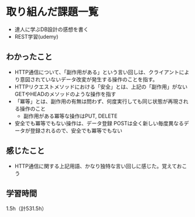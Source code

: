 # 取り組んだ課題一覧
- 達人に学ぶDB設計の感想を書く
- REST学習(udemy)

## わかったこと
- HTTP通信について、「副作用がある」という言い回しは、クライアントにより意図されていないデータ改変が発生する操作のことを指す。
- HTTPリクエストメソッドにおける「安全」とは、上記の「副作用」がないGETやHEADのメソッドのような操作を指す
- 「冪等」とは、副作用の有無は問わず、何度実行しても同じ状態が再現される操作のこと
  - 副作用がある冪等な操作はPUT, DELETE
- 安全でも冪等でもない操作は、データ登録
POSTは全く新しい毎度異なるデータが登録されるので、安全でも冪等でもない
    
## 感じたこと
- HTTP通信に関する上記用語、かなり独特な言い回しに感じた。覚えておこう
  
## 学習時間
1.5h（計531.5h）